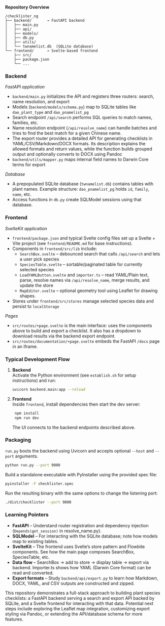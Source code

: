 **Repository Overview**

```
/checklister_ng
├── backend/       → FastAPI backend
│   ├── main.py
│   ├── api/
│   ├── models/
│   ├── db.py
│   ├── utils/
│   └── twnamelist.db  (SQLite database)
└── frontend/      → Svelte-based frontend
    ├── src/
    ├── package.json
    └── ...
```

### Backend

*FastAPI application*
- `backend/main.py` initializes the API and registers three routers: search, name resolution, and export
- Models (`backend/models/schema.py`) map to SQLite tables like `dao_plant_type` and `dao_pnamelist_pg`
- Search endpoint `/api/search` performs SQL queries to match names, families, etc.
- Name resolution endpoint (`/api/resolve_name`) can handle batches and tries to find the best match for a given Chinese name.
- The export router provides a detailed API for generating checklists in YAML/CSV/Markdown/DOCX formats. Its description explains the allowed formats and return values, while the function builds grouped output and optionally converts to DOCX using Pandoc
- `backend/utils/mapper.py` maps internal field names to Darwin Core terms for export

*Database*
- A prepopulated SQLite database (`twnamelist.db`) contains tables with plant names. Example structure: `dao_pnamelist_pg` holds `id`, `family`, `name`, etc.
- Access functions in `db.py` create SQLModel sessions using that database.

### Frontend

*SvelteKit application*
- `frontend/package.json` and typical Svelte config files set up a Svelte + Vite project (see `frontend/README.md` for base instructions).
- Components in `frontend/src/lib` include:
  - `SearchBox.svelte` – debounced search that calls `/api/search` and lets a user pick species
  - `SpeciesTable.svelte` – sortable/paginated table for currently selected species
  - `LoadYAMLButton.svelte` and `importer.ts` – read YAML/Plain text, parse, resolve names via `/api/resolve_name`, merge results, and update the store
  - `MapEditor.svelte` – optional geometry tool using Leaflet for drawing shapes.
- Stores under `frontend/src/stores` manage selected species data and persist to `localStorage`

*Pages*
- `src/routes/+page.svelte` is the main interface: uses the components above to build and export a checklist. It also has a dropdown to download results via the backend export endpoint.
- `src/routes/documentation/+page.svelte` embeds the FastAPI `/docs` page in an iframe.

### Typical Development Flow

1. **Backend**  
   Activate the Python environment (see `establish.sh` for setup instructions) and run:
   ```bash
   uvicorn backend.main:app --reload
   ```
2. **Frontend**  
   Inside `frontend`, install dependencies then start the dev server:
   ```bash
    npm install
    npm run dev
    ```
    The UI connects to the backend endpoints described above.

### Packaging

`run.py` boots the backend using Uvicorn and accepts optional `--host` and `--port` arguments.

```bash
python run.py --port 9000
```

Build a standalone executable with PyInstaller using the provided spec file:

```bash
pyinstaller -F checklister.spec
```

Run the resulting binary with the same options to change the listening port:

```bash
./dist/checklister --port 9000
```

### Learning Pointers

- **FastAPI** – Understand router registration and dependency injection (`Depends(get_session)` in resolve_name.py).
- **SQLModel** – For interacting with the SQLite database; note how models map to existing tables.
- **SvelteKit** – The frontend uses Svelte’s store pattern and Flowbite components. See how the main page composes SearchBox, SpeciesTable, etc.
- **Data flow** – SearchBox → add to store → display table → export via backend. Importer.ts shows how YAML (Darwin Core format) can be read and converted.
- **Export formats** – Study `backend/api/export.py` to learn how Markdown, DOCX, YAML, and CSV outputs are constructed and zipped.

This repository demonstrates a full-stack approach to building plant species checklists: a FastAPI backend serving a search and export API backed by SQLite, and a Svelte frontend for interacting with that data. Potential next steps include exploring the Leaflet map integration, customizing export styling via Pandoc, or extending the API/database schema for more features.
